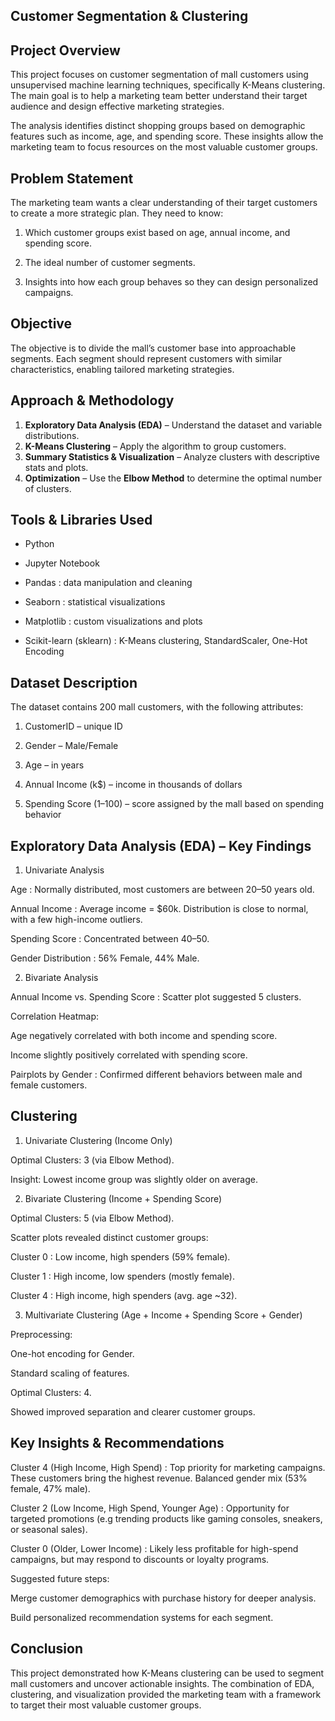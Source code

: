 ## Customer Segmentation & Clustering
## Project Overview

This project focuses on customer segmentation of mall customers using unsupervised machine learning techniques, specifically K-Means clustering. The main goal is to help a marketing team better understand their target audience and design effective marketing strategies.

The analysis identifies distinct shopping groups based on demographic features such as income, age, and spending score. These insights allow the marketing team to focus resources on the most valuable customer groups.

## Problem Statement

The marketing team wants a clear understanding of their target customers to create a more strategic plan. They need to know:

1. Which customer groups exist based on age, annual income, and spending score.

2. The ideal number of customer segments.

3. Insights into how each group behaves so they can design personalized campaigns.

## Objective

The objective is to divide the mall’s customer base into approachable segments. Each segment should represent customers with similar characteristics, enabling tailored marketing strategies.

## Approach & Methodology

1. **Exploratory Data Analysis (EDA)** – Understand the dataset and variable distributions.  
2. **K-Means Clustering** – Apply the algorithm to group customers.  
3. **Summary Statistics & Visualization** – Analyze clusters with descriptive stats and plots.  
4. **Optimization** – Use the **Elbow Method** to determine the optimal number of clusters.

## Tools & Libraries Used

- Python

- Jupyter Notebook

- Pandas : data manipulation and cleaning

- Seaborn : statistical visualizations

- Matplotlib : custom visualizations and plots

- Scikit-learn (sklearn) : K-Means clustering, StandardScaler, One-Hot Encoding

## Dataset Description

The dataset contains 200 mall customers, with the following attributes:

1. CustomerID – unique ID

2. Gender – Male/Female

3. Age – in years

4. Annual Income (k$) – income in thousands of dollars

5. Spending Score (1–100) – score assigned by the mall based on spending behavior

## Exploratory Data Analysis (EDA) – Key Findings
1. Univariate Analysis

Age : Normally distributed, most customers are between 20–50 years old.

Annual Income : Average income = $60k. Distribution is close to normal, with a few high-income outliers.

Spending Score : Concentrated between 40–50.

Gender Distribution : 56% Female, 44% Male.

2. Bivariate Analysis

Annual Income vs. Spending Score : Scatter plot suggested 5 clusters.

Correlation Heatmap:

Age negatively correlated with both income and spending score.

Income slightly positively correlated with spending score.

Pairplots by Gender : Confirmed different behaviors between male and female customers.

## Clustering
1. Univariate Clustering (Income Only)

Optimal Clusters: 3 (via Elbow Method).

Insight: Lowest income group was slightly older on average.

2. Bivariate Clustering (Income + Spending Score)

Optimal Clusters: 5 (via Elbow Method).

Scatter plots revealed distinct customer groups:

Cluster 0 : Low income, high spenders (59% female).

Cluster 1 : High income, low spenders (mostly female).

Cluster 4 : High income, high spenders (avg. age ~32).

3. Multivariate Clustering (Age + Income + Spending Score + Gender)

Preprocessing:

One-hot encoding for Gender.

Standard scaling of features.

Optimal Clusters: 4.

Showed improved separation and clearer customer groups.

## Key Insights & Recommendations

Cluster 4 (High Income, High Spend) : Top priority for marketing campaigns. These customers bring the highest revenue. Balanced gender mix (53% female, 47% male).

Cluster 2 (Low Income, High Spend, Younger Age) : Opportunity for targeted promotions (e.g trending products like gaming consoles, sneakers, or seasonal sales).

Cluster 0 (Older, Lower Income) : Likely less profitable for high-spend campaigns, but may respond to discounts or loyalty programs.

Suggested future steps:

Merge customer demographics with purchase history for deeper analysis.

Build personalized recommendation systems for each segment.

## Conclusion

This project demonstrated how K-Means clustering can be used to segment mall customers and uncover actionable insights. The combination of EDA, clustering, and visualization provided the marketing team with a framework to target their most valuable customer groups.
